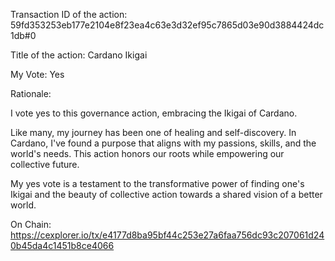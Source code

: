 Transaction ID of the action: 59fd353253eb177e2104e8f23ea4c63e3d32ef95c7865d03e90d3884424dc1db#0

Title of the action: Cardano Ikigai

My Vote: Yes

Rationale:

I vote yes to this governance action, embracing the Ikigai of Cardano. 

Like many, my journey has been one of healing and self-discovery. In Cardano, I've found a purpose that aligns with my passions, skills, and the world's needs. This action honors our roots while empowering our collective future.

My yes vote is a testament to the transformative power of finding one's Ikigai and the beauty of collective action towards a shared vision of a better world.

On Chain: https://cexplorer.io/tx/e4177d8ba95bf44c253e27a6faa756dc93c207061d240b45da4c1451b8ce4066
